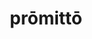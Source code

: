 ---
title: prōmittō
meaning: to promise
ch: nine
pos: verb
inf: prōmittere
secondppstem: prōmitt
infend: ere
thirdpp: prōmīsī
fourthpp: prōmissus
conjugation: third
six: y
---